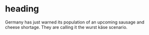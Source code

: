 # heading

Germany has just warned its population of an upcoming sausage and cheese shortage. They are calling it the wurst käse scenario.
